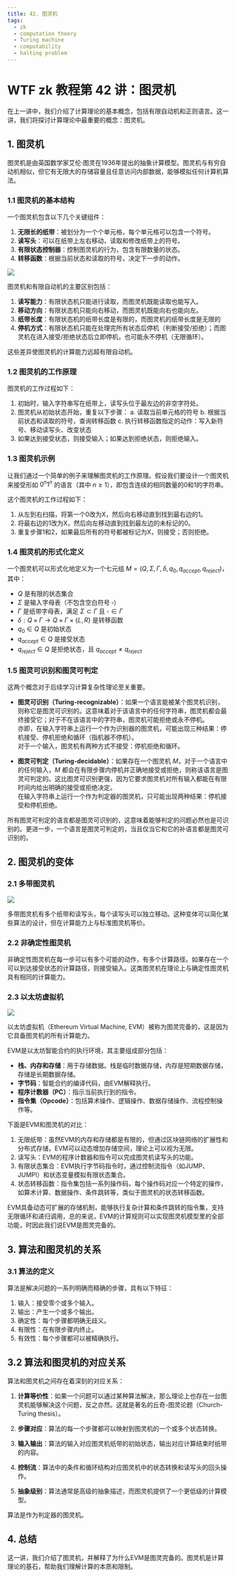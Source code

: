 ```yaml
---
title: 42. 图灵机
tags:
  - zk
  - computation theory
  - Turing machine
  - computability
  - halting problem
---
```


# WTF zk 教程第 42 讲：图灵机

在上一讲中，我们介绍了计算理论的基本概念，包括有限自动机和正则语言。这一讲，我们将探讨计算理论中最重要的概念：图灵机。

## 1. 图灵机

图灵机是由英国数学家艾伦·图灵在1936年提出的抽象计算模型。图灵机与有穷自动机相似，但它有无限大的存储容量且任意访问内部数据，能够模拟任何计算机算法。

### 1.1 图灵机的基本结构

一个图灵机包含以下几个关键组件：

1. **无限长的纸带**：被划分为一个个单元格，每个单元格可以包含一个符号。
2. **读写头**：可以在纸带上左右移动，读取和修改纸带上的符号。
3. **有限状态控制器**：控制图灵机的行为，包含有限数量的状态。
4. **转移函数**：根据当前状态和读取的符号，决定下一步的动作。

![](./img/42-1.png)

图灵机和有限自动机的主要区别包括：

1. **读写能力**：有限状态机只能进行读取，而图灵机既能读取也能写入。
2. **移动方向**：有限状态机只能向右移动，而图灵机既能向右也能向左。
3. **纸带长度**：有限状态机的纸带长度是有限的，而图灵机的纸带长度是无限的
4. **停机方式**：有限状态机只能在处理完所有状态后停机（判断接受/拒绝）；而图灵机在进入接受/拒绝状态后立即停机，也可能永不停机（无限循环）。

这些差异使图灵机的计算能力远超有限自动机。

### 1.2 图灵机的工作原理

图灵机的工作过程如下：

1. 初始时，输入字符串写在纸带上，读写头位于最左边的非空字符处。
2. 图灵机从初始状态开始，重复以下步骤：
   a. 读取当前单元格的符号
   b. 根据当前状态和读取的符号，查询转移函数
   c. 执行转移函数指定的动作：写入新符号、移动读写头、改变状态
3. 如果达到接受状态，则接受输入；如果达到拒绝状态，则拒绝输入。

### 1.3 图灵机示例

让我们通过一个简单的例子来理解图灵机的工作原理。假设我们要设计一个图灵机来接受形如 $0^n1^n$ 的语言（其中 $n \geq 1$），即包含连续的相同数量的0和1的字符串。

这个图灵机的工作过程如下：
1. 从左到右扫描，将第一个0改为X，然后向右移动直到找到最右边的1。
2. 将最右边的1改为X，然后向左移动直到找到最左边的未标记的0。
3. 重复步骤1和2，如果最后所有的符号都被标记为X，则接受；否则拒绝。

### 1.4 图灵机的形式化定义

一个图灵机可以形式化地定义为一个七元组 $M = (Q, \Sigma, \Gamma, \delta, q_0, q_{accept}, q_{reject})$，其中：

- $Q$ 是有限的状态集合
- $\Sigma$ 是输入字母表（不包含空白符号 $\square$）
- $\Gamma$ 是纸带字母表，满足 $\Sigma \subset \Gamma$ 且 $\square \in \Gamma$
- $\delta: Q \times \Gamma \rightarrow Q \times \Gamma \times \{L, R\}$ 是转移函数
- $q_0 \in Q$ 是初始状态
- $q_{accept} \in Q$ 是接受状态
- $q_{reject} \in Q$ 是拒绝状态，且 $q_{accept} \neq q_{reject}$

### 1.5 图灵可识别和图灵可判定  

这两个概念对于后续学习计算复杂性理论至关重要。

- **图灵可识别（Turing-recognizable）**：如果一个语言能被某个图灵机识别，则称它是图灵可识别的。这意味着对于该语言中的任何字符串，图灵机都会最终接受它；对于不在该语言中的字符串，图灵机可能拒绝或永不停机。  
亦即，在输入字符串上运行一个作为识别器的图灵机，可能出现三种结果：停机接受、停机拒绝和循环（指机器不停机）。  
对于一个输入，图灵机有两种方式不接受：停机拒绝和循环。

- **图灵可判定（Turing-decidable）**：如果存在一个图灵机 $M$，对于一个语言中的任何输入，$M$ 都会在有限步骤内停机并正确地接受或拒绝，则称该语言是图灵可判定的。这比图灵可识别更强，因为它要求图灵机对所有输入都能在有限时间内给出明确的接受或拒绝决定。  
在输入字符串上运行一个作为判定器的图灵机，只可能出现两种结果：停机接受和停机拒绝。

所有图灵可判定的语言都是图灵可识别的，这意味着能够判定的问题必然也是可识别的。更进一步，一个语言是图灵可判定的，当且仅当它和它的补语言都是图灵可识别的。

## 2. 图灵机的变体

### 2.1 多带图灵机

![](./img/42-2.png)

多带图灵机有多个纸带和读写头，每个读写头可以独立移动。这种变体可以简化某些算法的设计，但在计算能力上与标准图灵机等价。

### 2.2 非确定性图灵机

非确定性图灵机在每一步可以有多个可能的动作，有多个计算路径。如果存在一个可以到达接受状态的计算路径，则接受输入。这类图灵机在理论上与确定性图灵机具有相同的计算能力。

### 2.3 以太坊虚拟机

![](./img/42-3.png)


以太坊虚拟机（Ethereum Virtual Machine, EVM）被称为图灵完备的，这是因为它具备图灵机的所有计算能力。

EVM是以太坊智能合约的执行环境，其主要组成部分包括：
- **栈、内存和存储**：用于存储数据。栈是临时数据存储，内存是短期数据存储，存储是长期数据存储。
- **字节码**：智能合约的编译代码，由EVM解释执行。
- **程序计数器（PC）**：指示当前执行到的指令。
- **指令集（Opcode）**：包括算术操作、逻辑操作、数据存储操作、流程控制操作等。

下面是EVM和图灵机的对比：

1. 无限纸带：虽然EVM的内存和存储都是有限的，但通过区块链网络的扩展性和分布式存储，EVM可以动态增加存储空间，理论上可以视为无限。
2. 读写头：EVM的程序计数器和指令可以完成图灵机读写头的功能。
3. 有限状态集合：EVM执行字节码指令时，通过控制流指令（如JUMP、JUMPI）和状态变量模拟有限状态集合。
4. 状态转移函数：指令集包括一系列操作码，每个操作码对应一个特定的操作，如算术计算、数据操作、条件跳转等，类似于图灵机的状态转移函数。

EVM具备动态可扩展的存储机制，能够执行复杂计算和条件跳转的指令集，支持无限循环和递归调用，总的来说，EVM的计算规则可以实现图灵机模型里的全部功能，时因此我们说EVM是图灵完备的。

## 3. 算法和图灵机的关系

### 3.1 算法的定义

算法是解决问题的一系列明确而精确的步骤，具有以下特征：

1. 输入：接受零个或多个输入。
2. 输出：产生一个或多个输出。
3. 确定性：每个步骤都明确无歧义。
4. 有限性：在有限步骤内终止。
5. 有效性：每个步骤都可以被精确执行。

## 3.2 算法和图灵机的对应关系  

算法和图灵机之间存在着深刻的对应关系：

1. **计算等价性**：如果一个问题可以通过某种算法解决，那么理论上也存在一台图灵机能够解决这个问题，反之亦然。这就是著名的丘奇-图灵论题（Church-Turing thesis）。

2. **步骤对应**：算法的每一个步骤都可以映射到图灵机的一个或多个状态转换。

3. **输入输出**：算法的输入对应图灵机纸带的初始状态，输出对应计算结束时纸带的内容。

4. **控制流**：算法中的条件和循环结构对应图灵机中的状态转换和读写头的回头操作。

5. **抽象级别**：算法通常是高级的抽象描述，而图灵机提供了一个更低级的计算模型。

算法是作为判定器的图灵机。

## 4. 总结

这一讲，我们介绍了图灵机，并解释了为什么EVM是图灵完备的。图灵机是计算理论的基石，帮助我们理解计算的本质和限制。